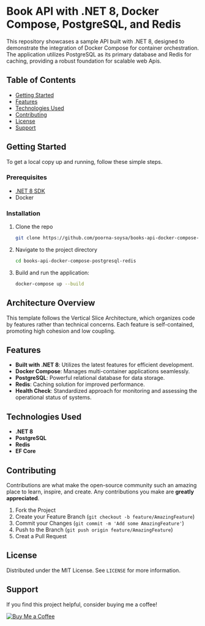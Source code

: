 # Book API with .NET 8, Docker Compose, PostgreSQL, and Redis

This repository showcases a sample API built with .NET 8, designed to demonstrate the integration of Docker Compose for container orchestration. The application utilizes PostgreSQL as its primary database and Redis for caching, providing a robust foundation for scalable web Apis.

## Table of Contents

- [Getting Started](#getting-started)
- [Features](#features)
- [Technologies Used](#technologies-used)
- [Contributing](#contributing)
- [License](#license)
- [Support](#support)

## Getting Started

To get a local copy up and running, follow these simple steps.

### Prerequisites

- [.NET 8 SDK](https://dotnet.microsoft.com/download/dotnet/8.0)
- Docker

### Installation

1. Clone the repo
   ```sh
   git clone https://github.com/poorna-soysa/books-api-docker-compose-postgresql-redis.git
   ```
2. Navigate to the project directory
   ```sh
   cd books-api-docker-compose-postgresql-redis
   ```
3. Build and run the application:
   ```sh
   docker-compose up --build
   ```

## Architecture Overview

This template follows the Vertical Slice Architecture, which organizes code by features rather than technical concerns. Each feature is self-contained, promoting high cohesion and low coupling.

## Features

- **Built with .NET 8**: Utilizes the latest features for efficient development.
- **Docker Compose**: Manages multi-container applications seamlessly.
- **PostgreSQL**: Powerful relational database for data storage.
- **Redis**: Caching solution for improved performance.
- **Health Check**: Standardized approach for monitoring and assessing the operational status of systems.

## Technologies Used

- **.NET 8**
- **PostgreSQL**
- **Redis**
- **EF Core**

## Contributing

Contributions are what make the open-source community such an amazing place to learn, inspire, and create. Any contributions you make are **greatly appreciated**.

1. Fork the Project
2. Create your Feature Branch (`git checkout -b feature/AmazingFeature`)
3. Commit your Changes (`git commit -m 'Add some AmazingFeature'`)
4. Push to the Branch (`git push origin feature/AmazingFeature`)
5. Creat a Pull Request

## License

Distributed under the MIT License. See `LICENSE` for more information.

## Support

If you find this project helpful, consider buying me a coffee!

[![Buy Me a Coffee](https://www.buymeacoffee.com/assets/img/custom_images/orange_img.png)](https://www.buymeacoffee.com/poorna.soysa)
```

